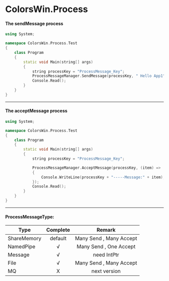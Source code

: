 # ColorsWin.Process

#### The sendMessage process

```C++
using System;

namespace ColorsWin.Process.Test
{
    class Program
    {
        static void Main(string[] args)
        {
            string processKey = "ProcessMessage_Key";
            ProcessMessageManager.SendMessage(processKey, " Hello App1");
            Console.Read();
        }
    }
}

```

-----------------------------------

#### The acceptMessage process

```C++
using System;

namespace ColorsWin.Process.Test
{
    class Program
    {
        static void Main(string[] args)
        {
            string processKey = "ProcessMessage_Key";

            ProcessMessageManager.AcceptMessage(processKey, (item) =>
            {
                Console.WriteLine(processKey + "-----Message:" + item);
            });
            Console.Read();
        }
    }
}
```

-----------------------------------
#### ProcessMessageType:
|Type       |Complete          |Remark          |
| -------------|:--------------:|:--------------:|
|ShareMemory|default| Many Send , Many Accept |
|NamedPipe|√|Many Send , One Accept|
|Message|√|need IntPtr|
|File|√|Many Send , Many Accept|
|MQ|X|next version||




 


